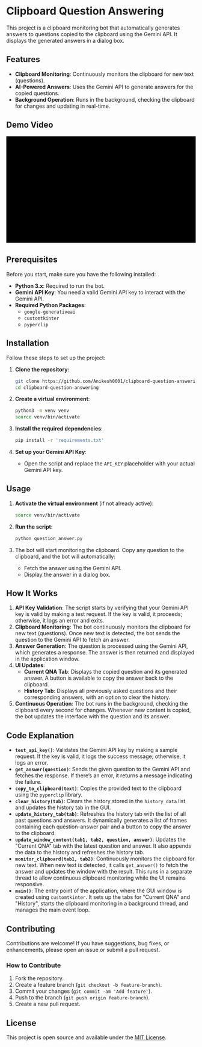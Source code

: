 # Clipboard Question Answering

This project is a clipboard monitoring bot that automatically generates answers to questions copied to the clipboard using the Gemini API. It displays the generated answers in a dialog box.

## Features

- **Clipboard Monitoring**: Continuously monitors the clipboard for new text (questions).
- **AI-Powered Answers**: Uses the Gemini API to generate answers for the copied questions.
- **Background Operation**: Runs in the background, checking the clipboard for changes and updating in real-time.

## Demo Video

![Demo](./Demo.gif)

## Prerequisites

Before you start, make sure you have the following installed:

- **Python 3.x**: Required to run the bot.
- **Gemini API Key**: You need a valid Gemini API key to interact with the Gemini API.
- **Required Python Packages**:
  - `google-generativeai`
  - `customtkinter`
  - `pyperclip`

## Installation

Follow these steps to set up the project:

1. **Clone the repository**:

    ```sh
    git clone https://github.com/Anikesh0001/clipboard-question-answering.git
    cd clipboard-question-answering
    ```

2. **Create a virtual environment**:

    ```sh
    python3 -m venv venv
    source venv/bin/activate
    ```

3. **Install the required dependencies**:

    ```sh
    pip install -r 'requirements.txt'
    ```

4. **Set up your Gemini API Key**:
    - Open the script and replace the `API_KEY` placeholder with your actual Gemini API key.

## Usage

1. **Activate the virtual environment** (if not already active):

    ```sh
    source venv/bin/activate
    ```

2. **Run the script**:

    ```sh
    python question_answer.py
    ```

3. The bot will start monitoring the clipboard. Copy any question to the clipboard, and the bot will automatically:
   - Fetch the answer using the Gemini API.
   - Display the answer in a dialog box.

## How It Works

1. **API Key Validation**: The script starts by verifying that your Gemini API key is valid by making a test request. If the key is valid, it proceeds; otherwise, it logs an error and exits.
2. **Clipboard Monitoring**: The bot continuously monitors the clipboard for new text (questions). Once new text is detected, the bot sends the question to the Gemini API to fetch an answer.
3. **Answer Generation**: The question is processed using the Gemini API, which generates a response. The answer is then returned and displayed in the application window.
4. **UI Updates**:
   - **Current QNA Tab**: Displays the copied question and its generated answer. A button is available to copy the answer back to the clipboard.
   - **History Tab**: Displays all previously asked questions and their corresponding answers, with an option to clear the history.
5. **Continuous Operation**: The bot runs in the background, checking the clipboard every second for changes. Whenever new content is copied, the bot updates the interface with the question and its answer.

## Code Explanation

- **`test_api_key()`**: Validates the Gemini API key by making a sample request. If the key is valid, it logs the success message; otherwise, it logs an error.
- **`get_answer(question)`**: Sends the given question to the Gemini API and fetches the response. If there’s an error, it returns a message indicating the failure.
- **`copy_to_clipboard(text)`**: Copies the provided text to the clipboard using the `pyperclip` library.
- **`clear_history(tab)`**: Clears the history stored in the `history_data` list and updates the history tab in the GUI.
- **`update_history_tab(tab)`**: Refreshes the history tab with the list of all past questions and answers. It dynamically generates a list of frames containing each question-answer pair and a button to copy the answer to the clipboard.
- **`update_window_content(tab1, tab2, question, answer)`**: Updates the "Current QNA" tab with the latest question and answer. It also appends the data to the history and refreshes the history tab.
- **`monitor_clipboard(tab1, tab2)`**: Continuously monitors the clipboard for new text. When new text is detected, it calls `get_answer()` to fetch the answer and updates the window with the result. This runs in a separate thread to allow continuous clipboard monitoring while the UI remains responsive.
- **`main()`**: The entry point of the application, where the GUI window is created using `customtkinter`. It sets up the tabs for "Current QNA" and "History", starts the clipboard monitoring in a background thread, and manages the main event loop.


## Contributing

Contributions are welcome! If you have suggestions, bug fixes, or enhancements, please open an issue or submit a pull request.

### How to Contribute

1. Fork the repository.
2. Create a feature branch (`git checkout -b feature-branch`).
3. Commit your changes (`git commit -am 'Add feature'`).
4. Push to the branch (`git push origin feature-branch`).
5. Create a new pull request.

## License

This project is open source and available under the [MIT License](LICENSE).

